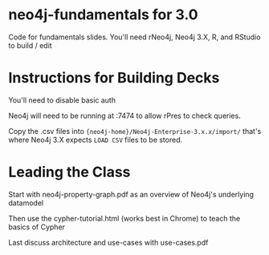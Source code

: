 # neo4j-fundamentals for 3.0

Code for fundamentals slides. You'll need rNeo4j, Neo4j 3.X, R, and RStudio to build / edit

# Instructions for Building Decks

You'll need to disable basic auth

Neo4j will need to be running at :7474 to allow rPres to check queries. 

Copy the .csv files into `{neo4j-home}/Neo4j-Enterprise-3.x.x/import/` that's where Neo4j 3.X expects `LOAD CSV` files to be stored. 

# Leading the Class

Start with neo4j-property-graph.pdf as an overview of Neo4j's underlying datamodel

Then use the cypher-tutorial.html (works best in Chrome) to teach the basics of Cypher

Last discuss architecture and use-cases with use-cases.pdf 

